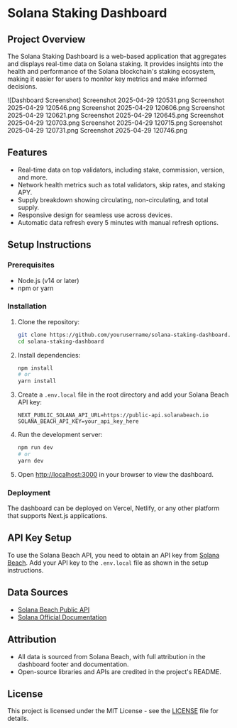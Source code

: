 # Solana Staking Dashboard

## Project Overview

The Solana Staking Dashboard is a web-based application that aggregates and displays real-time data on Solana staking. It provides insights into the health and performance of the Solana blockchain's staking ecosystem, making it easier for users to monitor key metrics and make informed decisions.

![Dashboard Screenshot]
Screenshot 2025-04-29 120531.png
Screenshot 2025-04-29 120546.png
Screenshot 2025-04-29 120606.png
Screenshot 2025-04-29 120621.png
Screenshot 2025-04-29 120645.png
Screenshot 2025-04-29 120703.png
Screenshot 2025-04-29 120715.png
Screenshot 2025-04-29 120731.png
Screenshot 2025-04-29 120746.png
## Features

- Real-time data on top validators, including stake, commission, version, and more.
- Network health metrics such as total validators, skip rates, and staking APY.
- Supply breakdown showing circulating, non-circulating, and total supply.
- Responsive design for seamless use across devices.
- Automatic data refresh every 5 minutes with manual refresh options.

## Setup Instructions

### Prerequisites

- Node.js (v14 or later)
- npm or yarn

### Installation

1. Clone the repository:
   ```bash
   git clone https://github.com/yourusername/solana-staking-dashboard.git
   cd solana-staking-dashboard
   ```

2. Install dependencies:
   ```bash
   npm install
   # or
   yarn install
   ```

3. Create a `.env.local` file in the root directory and add your Solana Beach API key:
   ```
   NEXT_PUBLIC_SOLANA_API_URL=https://public-api.solanabeach.io
   SOLANA_BEACH_API_KEY=your_api_key_here
   ```

4. Run the development server:
   ```bash
   npm run dev
   # or
   yarn dev
   ```

5. Open [http://localhost:3000](http://localhost:3000) in your browser to view the dashboard.

### Deployment

The dashboard can be deployed on Vercel, Netlify, or any other platform that supports Next.js applications.

## API Key Setup

To use the Solana Beach API, you need to obtain an API key from [Solana Beach](https://public-api.solanabeach.io/). Add your API key to the `.env.local` file as shown in the setup instructions.

## Data Sources

- [Solana Beach Public API](https://public-api.solanabeach.io/)
- [Solana Official Documentation](https://docs.solana.com/)

## Attribution

- All data is sourced from Solana Beach, with full attribution in the dashboard footer and documentation.
- Open-source libraries and APIs are credited in the project's README.

## License

This project is licensed under the MIT License - see the [LICENSE](LICENSE) file for details. 